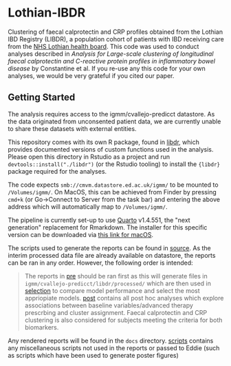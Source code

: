 # Lothian-IBDR

Clustering of faecal calprotectin and CRP profiles obtained from the Lothian IBD
Registry (LIBDR), a population cohort of patients with IBD receiving care from
the [NHS Lothian health board](https://www.nhslothian.scot/). This code was used
to conduct analyses described in _Analysis for Large-scale clustering of
longitudinal faecal calprotectin and C-reactive protein profiles in inflammatory
bowel disease_ by Constantine et al. If you re-use any this code for your own 
analyses, we would be very grateful if you cited our paper. 

## Getting Started

The analysis requires access to the igmm/cvallejo-predicct datastore. As the
data originated from unconsented patient data, we are currently unable to share
these datasets with external entities. 

This repository comes with its own R package, found in [libdr](libdr),
which provides documented versions of custom functions used in the analysis.
Please open this directory in Rstudio as a project and run
`devtools::install("./libdr")`  (or the Rstudio tooling) to install the
`{libdr}` package required for the analyses. 

The code expects `smb://cmvm.datastore.ed.ac.uk/igmm/` to be mounted to
`/Volumes/igmm/`. On MacOS, this can be achieved from Finder by pressing `cmd+k`
(or Go->Connect to Server from the task bar) and entering the above address
which will automatically map to `/Volumes/igmm/`. 

The pipeline is currently set-up to use [Quarto](https://quarto.org) v1.4.551,
the "next generation" replacement for Rmarkdown. The installer for this specific
version can be downloaded via
[this link for macOS](https://github.com/quarto-dev/quarto-cli/releases/download/v1.4.551/quarto-1.4.551-macos.pkg).

The scripts used to generate the reports can be found in [source](source).
As the interim processed data file are already available on datastore, the
reports can be ran in any order. However, the following order is intended:

> The reports in [pre](source/pre/) should be ran first as
  this will generate files in `igmm/cvallejo-predicct/libdr/processed/` which
  are then used in [selection](source/selection/) to compare model performance 
  and select the most appriopiate models. [post](source/post/) contains
  all post hoc analyses which explore associations between baseline
  variables/advanced therapy prescrbing and cluster assignment. Faecal
  calprotectin and CRP clustering is also considered for subjects meeting the
  criteria for both biomarkers. 
  
Any rendered reports will be found in the `docs` directory. [scripts](scripts)
contains any miscellaneous scripts not used in the reports or passed to Eddie
(such as scripts which have been used to generate poster figures)
